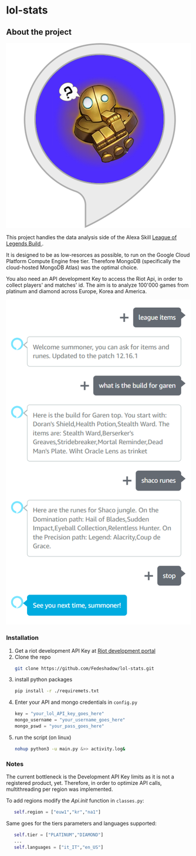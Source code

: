 # lol-stats

## About the project
![Logo](images/logo.png)

This project handles the data analysis side of the Alexa Skill [League of Legends Build ](https://it.wikipedia.org/wiki/Lingua_italiana "Lingua italiana").

It is designed to be as low-resorces as possible, to run on the Google Cloud Platform Compute Engine free tier.
Therefore MongoDB (specifically the cloud-hosted MongoDB Atlas) was the optimal choice.

You also need an API development Key to access the Riot Api, in order to collect players' and matches' id.
The aim is to analyze 100'000 games from platinum and diamond across Europe, Korea and America.

![Example](images/Example.png)
###  Installation
1. Get a riot development API Key at [Riot development portal](https://developer.riotgames.com)
2. Clone the repo
	```sh 
	git clone https://github.com/Fedeshadow/lol-stats.git
	```
3. install python packages
	```sh 
	pip install -r ./requiremets.txt
	```
4. Enter your API and mongo credentials in  `config.py`
	```python
	key = "your_lol_API_key_goes_here"
	mongo_username = "your_username_goes_here"
	mongo_pswd = "your_pass_goes_here"
	```
5. run the script (on linux)
	```sh 
	nohup python3 -u main.py &>> activity.log&
	```

### Notes
The current bottleneck is the Development API Key limits as it is not a registered product, yet.
Therefore, in order to optimize API calls, multithreading per region was implemented.

To add regions modify the *Api._init_* function in  `classes.py`:
```python
   self.region = ["euw1","kr","na1"]
```

Same goes for the tiers parameters and languages supported:
```python
   self.tier = ["PLATINUM","DIAMOND"]
   ...
   self.languages = ["it_IT","en_US"]
```